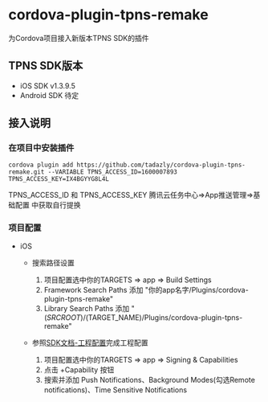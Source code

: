 # cordova-plugin-tpns-remake

为Cordova项目接入新版本TPNS SDK的插件

## TPNS SDK版本
- iOS SDK          v1.3.9.5
- Android SDK      待定

## 接入说明
### 在项目中安装插件

``` shell
cordova plugin add https://github.com/tadazly/cordova-plugin-tpns-remake.git --VARIABLE TPNS_ACCESS_ID=1600007893 TPNS_ACCESS_KEY=IX4BGYYG8L4L
```
TPNS_ACCESS_ID 和 TPNS_ACCESS_KEY 腾讯云任务中心=>App推送管理=>基础配置 中获取自行提换

### 项目配置
- iOS
    - 搜索路径设置
        
        1. 项目配置选中你的TARGETS => app => Build Settings
        2. Framework Search Paths 添加 "你的app名字/Plugins/cordova-plugin-tpns-remake"
        3. Library Search Paths 添加 "$(SRCROOT)/$(TARGET_NAME)/Plugins/cordova-plugin-tpns-remake"

    - 参照[SDK文档-工程配置](https://cloud.tencent.com/document/product/548/36663#.E5.B7.A5.E7.A8.8B.E9.85.8D.E7.BD.AE)完成工程配置
    
        1. 项目配置选中你的TARGETS => app => Signing & Capabilities
        2. 点击 +Capability 按钮
        3. 搜索并添加 Push Notifications、Background Modes(勾选Remote notifications)、Time Sensitive Notifications
